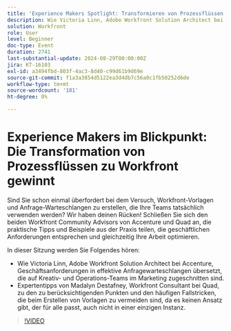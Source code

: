 ```yaml
---
title: 'Experience Makers Spotlight: Transformieren von Prozessflüssen zu Workfront gewinnt'
description: Wie Victoria Linn, Adobe Workfront Solution Architect bei Accenture, Geschäftsanforderungen in effektive Anfragewarteschlangen übersetzt, die auf Kreativ- und Operations-Teams im Marketing zugeschnitten sind.  Expertentipps von Madalyn Destafney, Workfront Consultant bei Quad, zu den zu berücksichtigenden Punkten und den häufigen Fallstricken, die beim Erstellen von Vorlagen zu vermeiden sind, da es keinen Ansatz gibt, der für alle passt, auch nicht in einer einzigen Instanz.
solution: Workfront
role: User
level: Beginner
doc-type: Event
duration: 2741
last-substantial-update: 2024-08-29T00:00:00Z
jira: KT-16103
exl-id: a3494fbd-803f-4ac3-8d40-c99d61b9d69e
source-git-commit: f1a3a3854d5122ea3d4db7c56a0c1fb50252d6de
workflow-type: tm+mt
source-wordcount: '181'
ht-degree: 0%

---
```


# Experience Makers im Blickpunkt: Die Transformation von Prozessflüssen zu Workfront gewinnt

Sind Sie schon einmal überfordert bei dem Versuch, Workfront-Vorlagen und Anfrage-Warteschlangen zu erstellen, die Ihre Teams tatsächlich verwenden werden? Wir haben deinen Rücken! Schließen Sie sich den beiden Workfront Community Advisors von Accenture und Quad an, die praktische Tipps und Beispiele aus der Praxis teilen, die geschäftlichen Anforderungen entsprechen und gleichzeitig Ihre Arbeit optimieren.

In dieser Sitzung werden Sie Folgendes hören:

* Wie Victoria Linn, Adobe Workfront Solution Architect bei Accenture, Geschäftsanforderungen in effektive Anfragewarteschlangen übersetzt, die auf Kreativ- und Operations-Teams im Marketing zugeschnitten sind.
* Expertentipps von Madalyn Destafney, Workfront Consultant bei Quad, zu den zu berücksichtigenden Punkten und den häufigen Fallstricken, die beim Erstellen von Vorlagen zu vermeiden sind, da es keinen Ansatz gibt, der für alle passt, auch nicht in einer einzigen Instanz.

>[!VIDEO](https://video.tv.adobe.com/v/3433218/?learn=on)
